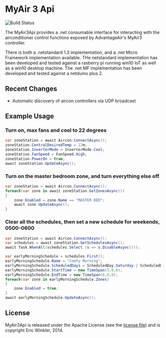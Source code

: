 MyAir 3 Api
=========

![Build Status](https://ci.appveyor.com/api/projects/status/e5pj91jdgmhh8v2h/branch/master?svg=true)

The MyAir3Api provides a .net consumable interface for interacting with the airconditioner control functions exposed by AdvantageAir's MyAir3 controller.

There is both a .netstandard 1.3 implementation, and a .net Micro Framework implementation available.  THe netstandard implementation has been developed and tested against a rasberry pi running win10 IoT as well as a win10 desktop machine. The .net MF implementation has been developed and tested against a netduino plus 2.

## Recent Changes
 - Automatic discovery of aircon controllers via UDP broadcast


## Example Usage

### Turn on, max fans and cool to 22 degrees
```C#
var zoneStation = await Aircon.ConnectAsync();
zoneStation.CentralDesiredTemp = 22m;
zoneStation.InverterMode = InverterMode.Cool;
zoneStation.FanSpeed = FanSpeed.High;
zoneStation.PowerOn = true;
await zoneStation.UpdateAsync();
```


### Turn on the master bedroom zone, and turn everything else off
```C#
var zoneStation = await Aircon.ConnectAsync();
foreach(var zone in await zoneStation.GetZonesAsync())
{
	zone.Enabled = zone.Name == "MASTER BED";
	await zone.UpdateAsync();
}
```


### Clear all the schedules, then set a new schedule for weekends, 0500-0600
```C#
var zoneStation = await Aircon.ConnectAsync();
var schedules = await zoneStation.GetSchedulesAsync();
await Task.WhenAll(schedules.Select (s => s.DisableAsync()));

var earlyMorningSchedule = schedules.First();
earlyMorningSchedule.Name = "Comfy Morning";
earlyMorningSchedule.ScheduledDays = ScheduledDay.Saturday | ScheduledDay.Sunday;
earlyMorningSchedule.StartTime = new TimeSpan(5,0,0);
earlyMorningSchedule.EndTime = new TimeSpan(6,0,0);
foreach(var zone in earlyMorningSchedule.Zones)
{
	zone.Enabled = true;
}
await earlyMorningSchedule.UpdateAsync();
```


## License

MyAir3Api is released under the Apache License (see the [license file](LICENSE)) and is copyright Eric Winkler, 2014.
